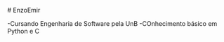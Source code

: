 #   E n z o E m i r 

-Cursando Engenharia de Software pela UnB
-COnhecimento básico em Python e C
 
 
